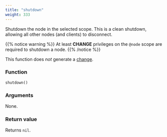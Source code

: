 ```yaml
---
title: "shutdown"
weight: 333
---
```


Shutdown the node in the selected scope. This is a clean shutdown, allowing all other nodes (and clients) to disconnect.

{{% notice warning %}}
At least **CHANGE** privileges on the `@node` scope are required to shutdown a node.
{{% /notice %}}

This function does *not* generate a [change](../../overview/changes).

### Function

`shutdown()`

### Arguments

None.

### Return value

Returns `nil`.
